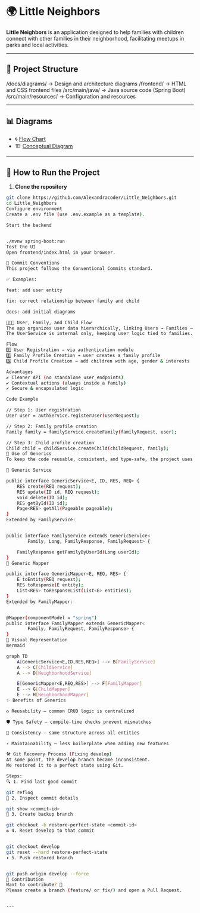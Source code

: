 # 🌍 Little Neighbors

**Little Neighbors** is an application designed to help families with children connect with other families in their neighborhood, facilitating meetups in parks and local activities.

---

## 📁 Project Structure

/docs/diagrams/ → Design and architecture diagrams
/frontend/ → HTML and CSS frontend files
/src/main/java/ → Java source code (Spring Boot)
/src/main/resources/ → Configuration and resources

---

## 📊 Diagrams

- 🌀 [Flow Chart](docs/diagrams/FlowChartLittles.drawio.png)
- 🏗️ [Conceptual Diagram](docs/diagrams/littleconceptualultimo.png)

---

## 🚀 How to Run the Project

1. **Clone the repository**
```bash
git clone https://github.com/Alexandracoder/Little_Neighbors.git
cd Little_Neighbors
Configure environment
Create a .env file (use .env.example as a template).

Start the backend


./mvnw spring-boot:run
Test the UI
Open frontend/index.html in your browser.

📝 Commit Conventions
This project follows the Conventional Commits standard.

✅ Examples:

feat: add user entity

fix: correct relationship between family and child

docs: add initial diagrams

👨‍👩‍👧 User, Family, and Child Flow
The app organizes user data hierarchically, linking Users → Families → Children.
The UserService is internal only, keeping user logic tied to families.

Flow
1️⃣ User Registration → via authentication module
2️⃣ Family Profile Creation → user creates a family profile
3️⃣ Child Profile Creation → add children with age, gender & interests

Advantages
✔️ Cleaner API (no standalone user endpoints)
✔️ Contextual actions (always inside a family)
✔️ Secure & encapsulated logic

Code Example

// Step 1: User registration
User user = authService.registerUser(userRequest);

// Step 2: Family profile creation
Family family = familyService.createFamily(familyRequest, user);

// Step 3: Child profile creation
Child child = childService.createChild(childRequest, family);
🧩 Use of Generics
To keep the code reusable, consistent, and type-safe, the project uses Java Generics.

🔹 Generic Service

public interface GenericService<E, ID, RES, REQ> {
    RES create(REQ request);
    RES update(ID id, REQ request);
    void delete(ID id);
    RES getById(ID id);
    Page<RES> getAll(Pageable pageable);
}
Extended by FamilyService:


public interface FamilyService extends GenericService<
        Family, Long, FamilyResponse, FamilyRequest> {

    FamilyResponse getFamilyByUserId(Long userId);
}
🔹 Generic Mapper

public interface GenericMapper<E, REQ, RES> {
    E toEntity(REQ request);
    RES toResponse(E entity);
    List<RES> toResponseList(List<E> entities);
}
Extended by FamilyMapper:


@Mapper(componentModel = "spring")
public interface FamilyMapper extends GenericMapper<
        Family, FamilyRequest, FamilyResponse> {
}
📌 Visual Representation
mermaid

graph TD
    A[GenericService<E,ID,RES,REQ>] --> B[FamilyService]
    A --> C[ChildService]
    A --> D[NeighborhoodService]

    E[GenericMapper<E,REQ,RES>] --> F[FamilyMapper]
    E --> G[ChildMapper]
    E --> H[NeighborhoodMapper]
✨ Benefits of Generics

♻️ Reusability – common CRUD logic is centralized

🛡️ Type Safety – compile-time checks prevent mismatches

📐 Consistency – same structure across all entities

⚡ Maintainability – less boilerplate when adding new features

🛠️ Git Recovery Process (Fixing develop)
At some point, the develop branch became inconsistent.
We restored it to a perfect state using Git.

Steps:
🔍 1. Find last good commit

git reflog
👀 2. Inspect commit details

git show <commit-id>
🌱 3. Create backup branch

git checkout -b restore-perfect-state <commit-id>
♻️ 4. Reset develop to that commit


git checkout develop
git reset --hard restore-perfect-state
⬆️ 5. Push restored branch


git push origin develop --force
🤝 Contribution
Want to contribute? 🎉
Please create a branch (feature/ or fix/) and open a Pull Request.


---

